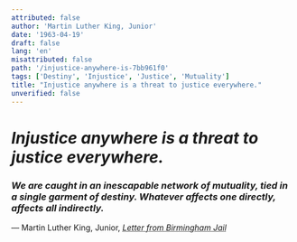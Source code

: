 ```yaml
---
attributed: false
author: 'Martin Luther King, Junior'
date: '1963-04-19'
draft: false
lang: 'en'
misattributed: false
path: '/injustice-anywhere-is-7bb961f0'
tags: ['Destiny', 'Injustice', 'Justice', 'Mutuality']
title: "Injustice anywhere is a threat to justice everywhere."
unverified: false
---
```


# *Injustice anywhere is a threat to justice everywhere.*
### *We are caught in an inescapable network of mutuality, tied in a single garment of destiny.  Whatever affects one directly, affects all indirectly.*
&mdash; Martin Luther King, Junior, <cite><em><abbr title="ISBN-13: 9780241339466">Letter from Birmingham Jail</abbr></em></cite>